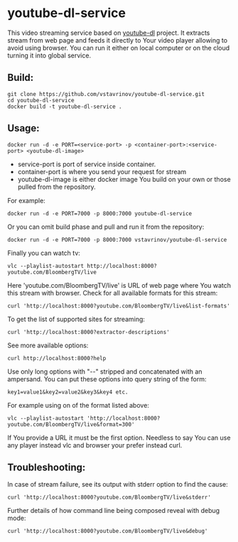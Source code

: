 # youtube-dl-service

This video streaming service based on [youtube-dl](https://github.com/ytdl-org/youtube-dl) project. It extracts stream from web page and feeds it directly to Your video player allowing to avoid using browser. You can run it either on local computer or on the cloud turning it into global service.

## Build:

```
git clone https://github.com/vstavrinov/youtube-dl-service.git
cd youtube-dl-service
docker build -t youtube-dl-service .
```

## Usage:

```
docker run -d -e PORT=<service-port> -p <container-port>:<service-port> <youtube-dl-image>
```

- service-port is port of service inside container.
- container-port is where you send your request for stream
- youtube-dl-image is either docker image You build on your own or those pulled from the repository.

For example:

```
docker run -d -e PORT=7000 -p 8000:7000 youtube-dl-service
```
Or you can omit build phase and pull and run it from the repository:

```
docker run -d -e PORT=7000 -p 8000:7000 vstavrinov/youtube-dl-service
```

Finally you can watch tv:

```
vlc --playlist-autostart http://localhost:8000?youtube.com/BloombergTV/live
```

Here 'youtube.com/BloombergTV/live' is URL of web page where You watch this stream with browser. Check for all available formats for this stream:

```
curl 'http://localhost:8000?youtube.com/BloombergTV/live&list-formats'
```

To get the list of supported sites for streaming:

```
curl 'http://localhost:8000?extractor-descriptions'
```

See more available options:

```
curl http://localhost:8000?help
```

Use only long options with \"--\" stripped and concatenated with an ampersand. You can put these options into query string of the form:

```
key1=value1&key2=value2&key3&key4 etc.
```

For example using on of the format listed above:

```
vlc --playlist-autostart 'http://localhost:8000?youtube.com/BloombergTV/live&format=300'
```

If You provide a URL it must be the first option. Needless to say You can use any player instead vlc and browser your prefer instead curl.

## Troubleshooting:

In case of stream failure, see its output with stderr option to find the cause:

```
curl 'http://localhost:8000?youtube.com/BloombergTV/live&stderr'
```

Further details of how command line being composed reveal with debug mode:

```
curl 'http://localhost:8000?youtube.com/BloombergTV/live&debug'
```
